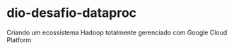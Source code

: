 # dio-desafio-dataproc
Criando um ecossistema Hadoop totalmente gerenciado com Google Cloud Platform
